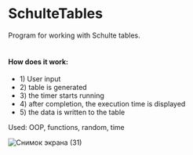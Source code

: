 # SchulteTables

Program for working with Schulte tables.<br>
<br>
<h4>How does it work:</h4>

<ul>
  <li>
    1) User input<br>
  </li>
  <li>
    2) table is generated<br>
  </li>
  <li>
   3) the timer starts running<br>
  </li>
  <li>
    4) after completion, the execution time is displayed<br>
  </li>
  <li>
    5) the data is written to the table<br>
  </li>
</ul>
Used:
OOP, functions, random, time



![Снимок экрана (31)](https://github.com/PhilipKroger/SchulteTables/assets/66637696/7f292aa4-cb3c-4e4b-b7be-39757f8bc24d)
